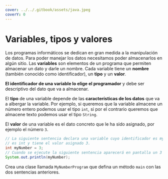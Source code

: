 ```yaml
---
cover: ../../.gitbook/assets/java.jpeg
coverY: 0
---
```


# Variables, tipos y valores

Los programas informáticos se dedican en gran medida a la manipulación de datos. Para poder manejar los datos necesitamos poder almacenarlos en algún sitio. Las **variables** son elementos de un programa que permiten almacenar un dato y darle un nombre. Cada variable tiene un **nombre** (también conocido como identificador), un **tipo** y un **valor**.

**El identificador de una variable lo elige el programador** y debe ser descriptivo del dato que va a almacenar.

El **tipo** de una variable depende de las **características de los datos** que va a albergar la variable. Por ejemplo, si queremos que la variable almacene un número entero podemos usar el tipo `int`, si por el contrario queremos que almacene texto podemos usar el tipo `String`.&#x20;

El **valor** de una variable es el dato concreto que le ha sido asignado, por ejemplo el número `3`.

```java
// La siguiente sentencia declara una variable cuyo identificador es myNumber, su tipo
// es int y tiene el valor asignado 3.
int myNumber = 3;
// Cuando se ejecute la siguiente sentencia aparecerá en pantalla un 3
System.out.println(myNumber);
```

Crea una clase llamada `MyNumberProgram` que defina un método `main` con las dos sentencias anteriores.

